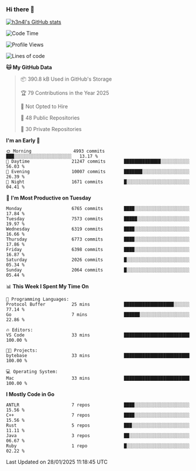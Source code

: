 ### Hi there 👋

[![h3n4l's GitHub stats](https://github-readme-stats.vercel.app/api?username=h3n4l&count_private=true&show_icons=true&theme=radical)](https://github.com/h3n4l/github-readme-stats)

<!--START_SECTION:waka-->
![Code Time](http://img.shields.io/badge/Code%20Time-2%2C054%20hrs%2033%20mins-blue)

![Profile Views](http://img.shields.io/badge/Profile%20Views-2-blue)

![Lines of code](https://img.shields.io/badge/From%20Hello%20World%20I%27ve%20Written-15.5%20million%20lines%20of%20code-blue)

**🐱 My GitHub Data** 

> 📦 390.8 kB Used in GitHub's Storage 
 > 
> 🏆 79 Contributions in the Year 2025
 > 
> 🚫 Not Opted to Hire
 > 
> 📜 48 Public Repositories 
 > 
> 🔑 30 Private Repositories 
 > 
**I'm an Early 🐤** 

```text
🌞 Morning                4993 commits        ███░░░░░░░░░░░░░░░░░░░░░░   13.17 % 
🌆 Daytime                21247 commits       ██████████████░░░░░░░░░░░   56.03 % 
🌃 Evening                10007 commits       ███████░░░░░░░░░░░░░░░░░░   26.39 % 
🌙 Night                  1671 commits        █░░░░░░░░░░░░░░░░░░░░░░░░   04.41 % 
```
📅 **I'm Most Productive on Tuesday** 

```text
Monday                   6765 commits        ████░░░░░░░░░░░░░░░░░░░░░   17.84 % 
Tuesday                  7573 commits        █████░░░░░░░░░░░░░░░░░░░░   19.97 % 
Wednesday                6319 commits        ████░░░░░░░░░░░░░░░░░░░░░   16.66 % 
Thursday                 6773 commits        ████░░░░░░░░░░░░░░░░░░░░░   17.86 % 
Friday                   6398 commits        ████░░░░░░░░░░░░░░░░░░░░░   16.87 % 
Saturday                 2026 commits        █░░░░░░░░░░░░░░░░░░░░░░░░   05.34 % 
Sunday                   2064 commits        █░░░░░░░░░░░░░░░░░░░░░░░░   05.44 % 
```


📊 **This Week I Spent My Time On** 

```text
💬 Programming Languages: 
Protocol Buffer          25 mins             ███████████████████░░░░░░   77.14 % 
Go                       7 mins              ██████░░░░░░░░░░░░░░░░░░░   22.86 % 

🔥 Editors: 
VS Code                  33 mins             █████████████████████████   100.00 % 

🐱‍💻 Projects: 
bytebase                 33 mins             █████████████████████████   100.00 % 

💻 Operating System: 
Mac                      33 mins             █████████████████████████   100.00 % 
```

**I Mostly Code in Go** 

```text
ANTLR                    7 repos             ████░░░░░░░░░░░░░░░░░░░░░   15.56 % 
C++                      7 repos             ████░░░░░░░░░░░░░░░░░░░░░   15.56 % 
Rust                     5 repos             ███░░░░░░░░░░░░░░░░░░░░░░   11.11 % 
Java                     3 repos             ██░░░░░░░░░░░░░░░░░░░░░░░   06.67 % 
Ruby                     1 repo              █░░░░░░░░░░░░░░░░░░░░░░░░   02.22 % 
```




 Last Updated on 28/01/2025 11:18:45 UTC
<!--END_SECTION:waka-->

